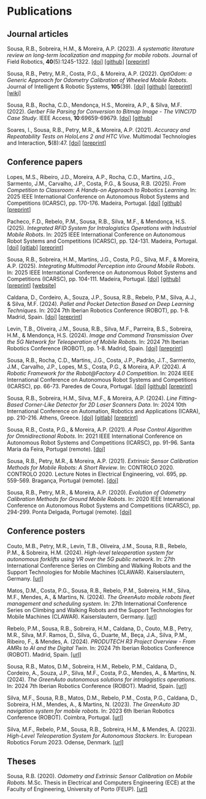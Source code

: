 # Publications

## Journal articles

Sousa, R.B., Sobreira, H.M., & Moreira, A.P. (2023).
_A systematic literature review on long-term localization and mapping for_
_mobile robots_.
Journal of Field Robotics, **40**(5):1245-1322.
[[doi]](https://doi.org/10.1002/rob.22170)
[[github]](https://github.com/sousarbarb/slr-ltlm-mr)
[[preprint]](https://doi.org/10.22541/au.166739295.55264285/v1)

Sousa, R.B., Petry, M.R., Costa, P.G., & Moreira, A.P. (2022).
_OptiOdom: a Generic Approach for Odometry Calibration of Wheeled Mobile Robots_.
Journal of Intelligent & Robotic Systems, **105**(39).
[[doi]](https://doi.org/10.1007/s10846-022-01630-3)
[[github]](https://github.com/sousarbarb/optiodom)
[[preprint]](https://doi.org/10.13140/RG.2.2.22803.35364)
[[wiki]](https://github.com/sousarbarb/optiodom/wiki)

Sousa, R.B., Rocha, C.D., Mendonça, H.S., Moreira, A.P., & Silva, M.F. (2022).
_Gerber File Parsing for Conversion to Bitmap Image - The VINCI7D Case Study_.
IEEE Access, **10**:69659-69679.
[[doi]](https://doi.org/10.1109/ACCESS.2022.3187042)
[[github]](https://github.com/sousarbarb/V7DParser)

Soares, I., Sousa, R.B., Petry, M.R., & Moreira, A.P. (2021).
_Accuracy and Repeatability Tests on HoloLens 2 and HTC Vive_.
Multimodal Technologies and Interaction, **5**(8):47.
[[doi]](https://doi.org/10.3390/mti5080047)
[[preprint]](https://doi.org/10.20944/preprints202108.0190.v1)

## Conference papers


Lopes, M.S., Ribeiro, J.D., Moreira, A.P., Rocha, C.D., Martins, J.G.,
Sarmento, J.M., Carvalho, J.P., Costa, P.G., & Sousa, R.B. (2025).
_From Competition to Classroom: A Hands-on Approach to Robotics Learning_.
In: 2025 IEEE International Conference on Autonomous Robot Systems and
Competitions (ICARSC), pp. 170-176. Madeira, Portugal.
[[doi]](https://doi.org/10.1109/ICARSC65809.2025.10970153)
[[github]](https://github.com/5dpo/5dpo_ratf_stem_2025)
[[preprint]](https://doi.org/10.13140/RG.2.2.33785.17769)

Pacheco, F.D., Rebelo, P.M., Sousa, R.B., Silva, M.F., & Mendonça, H.S. (2025).
_Integrated RFID System for Intralogistics Operations with Industrial Mobile Robots_.
In: 2025 IEEE International Conference on Autonomous Robot Systems and
Competitions (ICARSC), pp. 124-131. Madeira, Portugal.
[[doi]](https://doi.org/10.1109/ICARSC65809.2025.10970172)
[[gitlab]](https://gitlab.inesctec.pt/mrdt/open-source/inesctec_mrdt_intralogistics_rfid_system)
[[preprint]](https://doi.org/10.13140/RG.2.2.19734.25924)

Sousa, R.B., Sobreira, H.M., Martins, J.G., Costa, P.G., Silva, M.F., &
Moreira, A.P. (2025).
_Integrating Multimodal Perception into Ground Mobile Robots_.
In: 2025 IEEE International Conference on Autonomous Robot Systems and
Competitions (ICARSC), pp. 104-111. Madeira, Portugal.
[[doi]](https://doi.org/10.1109/ICARSC65809.2025.10970176)
[[github]](https://github.com/sousarbarb/inesctec_mrdt_hangfa_discovery_q2)
[[preprint]](https://doi.org/10.13140/RG.2.2.29381.15845/1)
[[website]](https://sousarbarb.github.io/inesctec_mrdt_hangfa_discovery_q2/)

Caldana, D., Cordeiro, A., Souza, J.P., Sousa, R.B., Rebelo, P.M., Silva, A.J.,
& Silva, M.F. (2024).
_Pallet and Pocket Detection Based on Deep Learning Techniques_.
In: 2024 7th Iberian Robotics Conference (ROBOT), pp. 1-8. Madrid, Spain.
[[doi]](https://doi.org/10.1109/ROBOT61475.2024.10797410)
[[preprint]](https://doi.org/10.13140/RG.2.2.28216.76806/1)

Levin, T.B., Oliveira, J.M., Sousa, R.B., Silva, M.F., Parreira, B.S.,
Sobreira, H.M., & Mendonça, H.S. (2024).
_Image and Command Transmission Over the 5G Network for Teleoperation of Mobile Robots_.
In: 2024 7th Iberian Robotics Conference (ROBOT), pp. 1-8. Madrid, Spain.
[[doi]](https://doi.org/10.1109/ROBOT61475.2024.10797434)
[[preprint]](https://doi.org/10.13140/RG.2.2.23151.24486)

Sousa, R.B., Rocha, C.D., Martins, J.G., Costa, J.P., Padrão, J.T.,
Sarmento, J.M., Carvalho, J.P., Lopes, M.S., Costa, P.G., & Moreira, A.P. (2024).
_A Robotic Framework for the Robot@Factory 4.0 Competition_.
In: 2024 IEEE International Conference on Autonomous Robot Systems and
Competitions (ICARSC), pp. 66-73. Paredes de Coura, Portugal.
[[doi]](https://doi.org/10.1109/ICARSC61747.2024.10535935)
[[github]](https://github.com/5dpo/5dpo_ratf_2023)
[[preprint]](https://doi.org/10.13140/RG.2.2.29701.77283)

Sousa, R.B., Sobreira, H.M., Silva, M.F., & Moreira, A.P. (2024).
_Line Fitting-Based Corner-Like Detector for 2D Laser Scanners Data_.
In: 2024 10th International Conference on Automation, Robotics and Applications
(ICARA), pp. 210-216. Athens, Greece.
[[doi]](https://doi.org/10.1109/ICARA60736.2024.10553006)
[[gitlab]](https://gitlab.inesctec.pt/mrdt/open-source/inesctec_mrdt_line_fit_based_corner_detector_2d_laser)
[[preprint]](https://doi.org/10.13140/RG.2.2.11269.32480)

Sousa, R.B., Costa, P.G., & Moreira, A.P. (2021).
_A Pose Control Algorithm for Omnidirectional Robots_.
In: 2021 IEEE International Conference on Autonomous Robot Systems and
Competitions (ICARSC), pp. 91-96. Santa Maria da Feira, Portugal (remote).
[[doi]](https://doi.org/10.1109/ICARSC52212.2021.9429803)

Sousa, R.B., Petry, M.R., & Moreira, A.P. (2021).
_Extrinsic Sensor Calibration Methods for Mobile Robots: A Short Review_.
In: CONTROLO 2020. CONTROLO 2020. Lecture Notes in Electrical Engineering, vol.
695, pp. 559-569. Bragança, Portugal (remote).
[[doi]](https://doi.org/10.1007/978-3-030-58653-9_54)

Sousa, R.B., Petry, M.R., & Moreira, A.P. (2020).
_Evolution of Odometry Calibration Methods for Ground Mobile Robots_.
In: 2020 IEEE International Conference on Autonomous Robot Systems and
Competitions (ICARSC), pp. 294-299. Ponta Delgada, Portugal (remote).
[[doi]](https://doi.org/10.1109/ICARSC49921.2020.9096154)

## Conference posters

Couto, M.B., Petry, M.R., Levin, T.B., Oliveira, J.M., Sousa, R.B.,
Rebelo, P.M., & Sobreira, H.M. (2024).
_High-level teleoperation system for autonomous forklifts using VR over the 5G public network_.
In: 27th International Conference Series on Climbing and Walking Robots and the
Support Technologies for Mobile Machines (CLAWAR). Kaiserslautern, Germany.
[[url]](https://doi.org/10.13140/RG.2.2.35220.21128)

Matos, D.M., Costa, P.G., Sousa, R.B., Rebelo, P.M., Sobreira, H.M.,
Silva, M.F., Mendes, A., & Martins, N. (2024).
_The GreenAuto mobile robots fleet management and scheduling system_.
In: 27th International Conference Series on Climbing and Walking Robots and the
Support Technologies for Mobile Machines (CLAWAR). Kaiserslautern, Germany.
[[url]](https://doi.org/10.13140/RG.2.2.19225.22887)

Rebelo, P.M., Sousa, R.B., Sobreira, H.M., Caldana, D., Couto, M.B.,
Petry, M.R., Silva, M.F. Ramos, D., Silva, G., Duarte, M., Beça, J.A.,
Silva, P.M., Ribeiro, F., & Mendes, A. (2024).
_PRODUTECH R3 Project Overview - From AMRs to AI and the Digital Twin_.
In: 2024 7th Iberian Robotics Conference (ROBOT). Madrid, Spain.
[[url]](https://doi.org/10.13140/RG.2.2.26926.11847)

Sousa, R.B., Matos, D.M., Sobreira, H.M., Rebelo, P.M., Caldana, D.,
Cordeiro, A., Souza, J.P., Silva, M.F., Costa, P.G., Mendes, A., &
Martins, N. (2024).
_The GreenAuto autonomous solutions for intralogistics operations_.
In: 2024 7th Iberian Robotics Conference (ROBOT). Madrid, Spain.
[[url]](https://doi.org/10.13140/RG.2.2.29966.98881)

Silva, M.F., Sousa, R.B., Matos, D.M., Rebelo, P.M., Costa, P.G., Caldana, D.,
Sobreira, H.M., Mendes, A., & Martins, N. (2023).
_The GreenAuto 3D navigation system for mobile robots_.
In: 2023 6th Iberian Robotics Conference (ROBOT). Coimbra, Portugal.
[[url]](https://doi.org/10.13140/RG.2.2.12514.34240)

Silva, M.F., Rebelo, P.M., Sousa, R.B., Sobreira, H.M., & Mendes, A. (2023).
_High-Level Teleoperation System for Autonomous Stackers_.
In: European Robotics Forum 2023. Odense, Denmark.
[[url]](https://doi.org/10.13140/RG.2.2.24315.02081)

## Theses

Sousa, R.B. (2020).
_Odometry and Extrinsic Sensor Calibration on Mobile Robots_.
M.Sc. Thesis in
Electrical and Computers Engineering (ECE) at the
Faculty of Engineering, University of Porto (FEUP).
[[url]](https://www.researchgate.net/publication/348752014)
